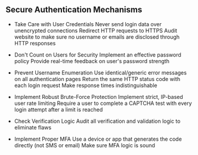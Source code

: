 
## Secure Authentication Mechanisms

- Take Care with User Credentials
	Never send login data over unencrypted connections
	Redirect HTTP requests to HTTPS
	Audit website to make sure no username or emails are disclosed through HTTP responses

- Don't Count on Users for Security
	Implement an effective password policy
	Provide real-time feedback on user's password strength

- Prevent Username Enumeration
	Use identical/generic error messages on all authentication pages
	Return the same HTTP status code with each login request
	Make response times indistinguishable

- Implement Robust Brute-Force Protection
	Implement strict, IP-based user rate limiting
	Require a user to complete a CAPTCHA test with every login attempt after a limit is reached

- Check Verification Logic
	Audit all verification and validation logic to eliminate flaws

- Implement Proper MFA
	Use a device or app that generates the code directly (not SMS or email)
	Make sure MFA logic is sound